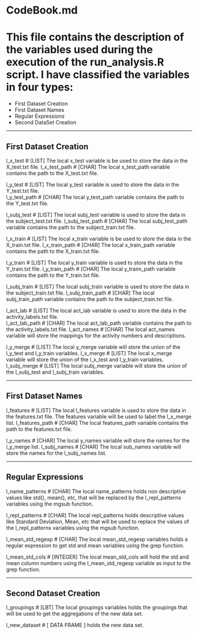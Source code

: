 # CodeBook.md
# This file contains the description of the variables used during the execution of the run_analysis.R script. I have classified the variables in four types:
  * First Dataset Creation
  * First Dataset Names
  * Regular Expressions
  * Second DataSet Creation

----------------------------------------------------------------------------------------------------------------------
First Dataset Creation
----------------------------------------------------------------------------------------------------------------------

l_x_test          # [LIST] The local x_test variable is be used to store the data in the X_test.txt file.
l_x_test_path     # [CHAR] The local x_test_path variable contains the path to the X_test.txt file.

l_y_test          # [LIST] The local y_test variable is used to store the data in the Y_test.txt file.    
l_y_test_path     # [CHAR] The local y_test_path variable contains the path to the Y_test.txt file.  

l_subj_test       # [LIST] The local subj_test variable is used to store the data in the subject_test.txt file.
l_subj_test_path  # [CHAR] The local subj_test_path variable contains the path to the subject_train.txt file.

l_x_train         # [LIST] The local x_train variable is be used to store the data in the X_train.txt file.
l_x_train_path    # [CHAR] The local x_train_path variable contains the path to the X_train.txt file.

l_y_train         # [LIST] The local y_train variable is used to store the data in the Y_train.txt file.
l_y_train_path    # [CHAR] The local y_traim_path variable contains the path to the Y_train.txt file.

l_subj_train      # [LIST] The local subj_train variable is used to store the data in the subject_train.txt file.
l_subj_train_path # [CHAR] The local subj_train_path variable contains the path to the subject_train.txt file.

l_act_lab         # [LIST] The local act_lab variable is used to store the data in the activity_labels.txt file.   
l_act_lab_path    # [CHAR] The local act_lab_path variable contains the path to the activity_labels.txt file. 
l_act_names       # [CHAR] The local act_names variable will store the mappings for the activity numbers and descriptions.

l_y_merge         # [LIST] The local y_merge variable will store the union of the l_y_test and l_y_train variables.
l_x_merge         # [LIST] The local x_merge variable will store the union of the l_x_test and l_y_train variables.
l_subj_merge      # [LIST] The local subj_merge variable will store the union of the l_subj_test and l_subj_train variables.

----------------------------------------------------------------------------------------------------------------------
First Dataset Names
----------------------------------------------------------------------------------------------------------------------

l_features        # [LIST] The local l_features variable is used to store the data in the features.txt file. The features variable will be used to label the l_x_merge list.
l_features_path   # [CHAR] The local features_path variable contains the path to the features.txt file.

l_y_names         # [CHAR] The local y_names variable will store the names for the l_y_merge list.
l_subj_names      # [CHAR] The local sub_names variable will store the names for the l_subj_names list.

----------------------------------------------------------------------------------------------------------------------
Regular Expressions
----------------------------------------------------------------------------------------------------------------------

l_name_patterns   # [CHAR] The local name_patterns holds non descriptive values like std(), mean(), etc, that will be                            replaced by the l_repl_patterns variables using the mgsub function. 

l_repl_patterns   # [CHAR] The local repl_patterns holds descriptive values like Standard Deviation, Mean, etc that                              will be used to replace the values of the l_repl_patterns variables using the mgsub                                   function. 

l_mean_std_regexp # [CHAR] The local mean_std_regexp variables holds a regular expression to get std and mean                                    variables using the grep function.

l_mean_std_cols   # [INTEGER] The local mean_std_cols will hold the std and mean column numbers using the                                              l_mean_std_regexp variable as input to the grep function.

----------------------------------------------------------------------------------------------------------------------
Second Dataset Creation
----------------------------------------------------------------------------------------------------------------------

l_groupings     # [LBT] The local groupings variables holds the groupings that will be used to get the aggregations of                         the new data set.

l_new_dataset  # [ DATA FRAME ] holds the new data set.
